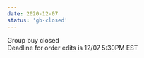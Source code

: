 ```yaml
---
date: 2020-12-07
status: 'gb-closed'
---
```

Group buy closed  
Deadline for order edits is 12/07 5:30PM EST